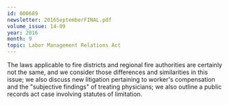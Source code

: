 ```yaml
---
id: 000689
newsletter: 2016SeptemberFINAL.pdf
volume_issue: 14-09
year: 2016
month: 9
topic: Labor Management Relations Act
---
```


The laws applicable to fire districts and regional fire authorities are certainly not the same, and we consider those differences and similarities in this issue; we also discuss new litigation pertaining to worker's compensation and the "subjective findings" of treating physicians; we also outline a public records act case involving statutes of limitation.
